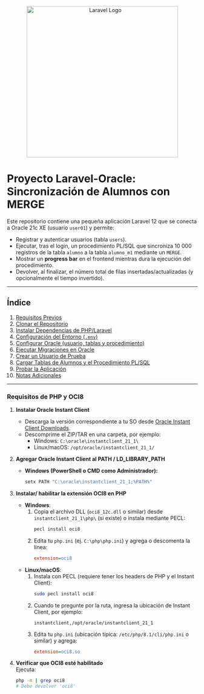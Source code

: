 <p align="center"><a href="https://laravel.com" target="_blank"><img src="https://raw.githubusercontent.com/laravel/art/master/logo-lockup/5%20SVG/2%20CMYK/1%20Full%20Color/laravel-logolockup-cmyk-red.svg" width="400" alt="Laravel Logo"></a></p>

# Proyecto Laravel-Oracle: Sincronización de Alumnos con MERGE

Este repositorio contiene una pequeña aplicación Laravel 12 que se conecta a Oracle 21c XE (usuario `user01`) y permite:
- Registrar y autenticar usuarios (tabla `users`).
- Ejecutar, tras el login, un procedimiento PL/SQL que sincroniza 10 000 registros de la tabla `alumno` a la tabla `alumno_m1` mediante un `MERGE`.
- Mostrar un **progress bar** en el frontend mientras dura la ejecución del procedimiento.
- Devolver, al finalizar, el número total de filas insertadas/actualizadas (y opcionalmente el tiempo invertido).

---
## Índice

1. [Requisitos Previos](#requisitos-previos)  
2. [Clonar el Repositorio](#clonar-el-repositorio)  
3. [Instalar Dependencias de PHP/Laravel](#instalar-dependencias-de-phplaravel)  
4. [Configuración del Entorno (`.env`)](#configuracion-del-entorno-env)  
5. [Configurar Oracle (usuario, tablas y procedimiento)](#configurar-oracle-usuario-tablas-y-procedimiento)  
6. [Ejecutar Migraciones en Oracle](#ejecutar-migraciones-en-oracle)  
7. [Crear un Usuario de Prueba](#crear-un-usuario-de-prueba)  
8. [Cargar Tablas de Alumnos y el Procedimiento PL/SQL](#cargar-tablas-de-alumnos-y-el-procedimiento-plsql)  
9. [Probar la Aplicación](#probar-la-aplicacion)  
10. [Notas Adicionales](#notas-adicionales)  

---

### Requisitos de PHP y OCI8

1. **Instalar Oracle Instant Client**  
   - Descarga la versión correspondiente a tu SO desde [Oracle Instant Client Downloads](https://www.oracle.com/database/technologies/instant-client.html).  
   - Descomprime el ZIP/TAR en una carpeta, por ejemplo:  
     - Windows: `C:\oracle\instantclient_21_1\`  
     - Linux/macOS: `/opt/oracle/instantclient_21_1/`

2. **Agregar Oracle Instant Client al PATH / LD_LIBRARY_PATH**  
   - **Windows (PowerShell o CMD como Administrador):**  
     ```powershell
     setx PATH "C:\oracle\instantclient_21_1;%PATH%"
     ```  

3. **Instalar/ habilitar la extensión OCI8 en PHP**  
   - **Windows**:  
     1. Copia el archivo DLL (`oci8_12c.dll` o similar) desde `instantclient_21_1\php\` (si existe) o instala mediante PECL:  
        ```powershell
        pecl install oci8
        ```  
     2. Edita tu `php.ini` (ej. `C:\php\php.ini`) y agrega o descomenta la línea:  
        ```ini
        extension=oci8
        ```  
   - **Linux/macOS**:  
     1. Instala con PECL (requiere tener los headers de PHP y el Instant Client):  
        ```bash
        sudo pecl install oci8
        ```  
     2. Cuando te pregunte por la ruta, ingresa la ubicación de Instant Client, por ejemplo:  
        ```
        instantclient,/opt/oracle/instantclient_21_1
        ```  
     3. Edita tu `php.ini` (ubicación típica: `/etc/php/8.1/cli/php.ini` o similar) y agrega:  
        ```ini
        extension=oci8.so
        ```  

4. **Verificar que OCI8 esté habilitado**  
   Ejecuta:
   ```bash
   php -m | grep oci8
   # Debe devolver 'oci8'


